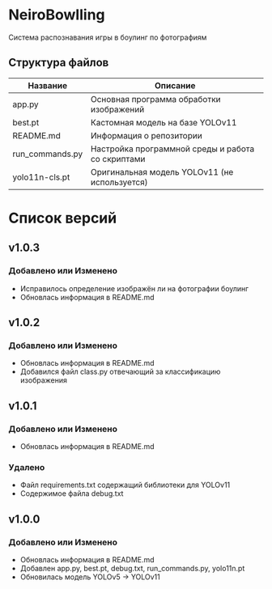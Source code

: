 # NeiroBowlling
Система распознавания игры в боулинг по фотографиям <!-- Описание репозитория -->

<!--Структура файлов-->
## Структура файлов
| Название        | Описание                                                        |
|-----------------|-----------------------------------------------------------------|
| app.py          | Основная программа обработки изображений                        |
| best.pt         | Кастомная модель на базе YOLOv11                                |
| README.md       | Информация о репозитории                                        |
| run_commands.py | Настройка программной среды и работа со скриптами               |
| yolo11n-cls.pt  | Оригинальная модель YOLOv11 (не используется)                   |

# Список версий

## v1.0.3

### Добавлено или Изменено
- Исправилось определение изображён ли на фотографии боулинг
- Обновлась информация в README.md

## v1.0.2

### Добавлено или Изменено
- Обновлась информация в README.md
- Добавился файл class.py отвечающий за классификацию изображения

## v1.0.1

### Добавлено или Изменено
- Обновлась информация в README.md

### Удалено
- Файл requirements.txt содержащий библиотеки для YOLOv11
- Содержимое файла debug.txt

## v1.0.0

### Добавлено или Изменено
- Обновлась информация в README.md
- Добавлен app.py, best.pt, debug.txt, run_commands.py, yolo11n.pt
- Обновилась модель YOLOv5 -> YOLOv11